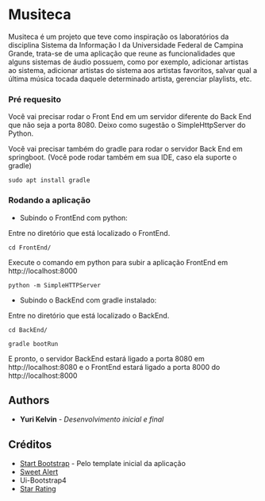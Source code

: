 # Musiteca
   Musiteca é um projeto que teve como inspiração os laboratórios da disciplina Sistema da Informação I da Universidade Federal de Campina Grande,
trata-se de uma aplicação que reune as funcionalidades que alguns sistemas de áudio possuem, como por exemplo,
adicionar artistas ao sistema, adicionar artistas do sistema aos artistas favoritos,
salvar qual a última música tocada daquele determinado artista, gerenciar playlists, etc.

### Pré requesito
Você vai precisar rodar o Front End em um servidor diferente do Back End que não seja a porta 8080.
Deixo como sugestão o SimpleHttpServer do Python.

Você vai precisar também do gradle para rodar o servidor Back End em springboot. (Você pode rodar também em sua IDE, caso ela suporte o gradle)
```
sudo apt install gradle
```

### Rodando a aplicação

* Subindo o FrontEnd com python:

Entre no diretório que está localizado o FrontEnd.

```
cd FrontEnd/
```

Execute o comando em python para subir a aplicação FrontEnd em http://localhost:8000

```
python -m SimpleHTTPServer
```

* Subindo o BackEnd com gradle instalado:

Entre no diretório que está localizado o BackEnd.

```
cd BackEnd/
```

```
gradle bootRun
```
E pronto, o servidor BackEnd estará ligado a porta 8080 em http://localhost:8080 e o FrontEnd estará ligado a porta 8000 do http://localhost:8000



## Authors

* **Yuri Kelvin** - *Desenvolvimento inicial e final*

## Créditos
* [Start Bootstrap](https://startbootstrap.com/) - Pelo template inicial da aplicação
* [Sweet Alert](https://sweetalert.js.org/)
* Ui-Bootstrap4
* [Star Rating](http://plugins.krajee.com/star-rating)
